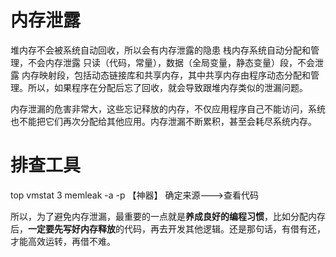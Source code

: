 # 内存泄露
堆内存不会被系统自动回收，所以会有内存泄露的隐患
栈内存系统自动分配和管理，不会内存泄露
只读（代码，常量），数据（全局变量，静态变量）段，不会泄露
内存映射段，包括动态链接库和共享内存，其中共享内存由程序动态分配和管理。所以，如果程序在分配后忘了回收，就会导致跟堆内存类似的泄漏问题。

内存泄漏的危害非常大，这些忘记释放的内存，不仅应用程序自己不能访问，系统也不能把它们再次分配给其他应用。内存泄漏不断累积，甚至会耗尽系统内存。

# 排查工具
top
vmstat 3
memleak -a -p 【神器】
确定来源--->查看代码

所以，为了避免内存泄漏，最重要的一点就是**养成良好的编程习惯**，比如分配内存后，**一定要先写好内存释放**的代码，再去开发其他逻辑。还是那句话，有借有还，才能高效运转，再借不难。
